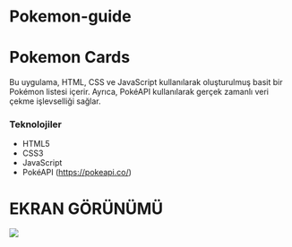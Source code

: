 # Pokemon-guide

<h1> Pokemon Cards </h1>

Bu uygulama, HTML, CSS ve JavaScript kullanılarak oluşturulmuş basit bir Pokémon listesi içerir. Ayrıca, PokéAPI kullanılarak gerçek zamanlı veri çekme işlevselliği sağlar.



 <h3> Teknolojiler </h3>

- HTML5
- CSS3
- JavaScript
- PokéAPI (https://pokeapi.co/)


<h1> EKRAN GÖRÜNÜMÜ</h1>


![](pokemon.gif)
